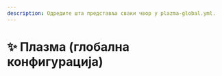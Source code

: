 ```yaml
---
description: Одредите шта представља сваки чвор у plazma-global.yml.
---
```


# ✨ Плазма (глобална конфигурација)

